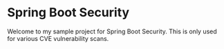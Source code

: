 # Spring Boot Security

Welcome to my sample project for Spring Boot Security. This is only used for various CVE vulnerability scans.
